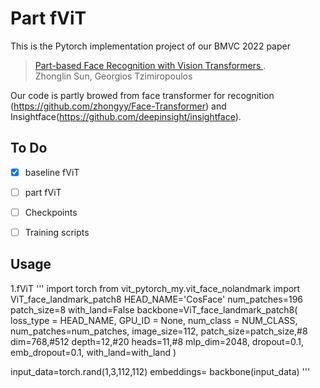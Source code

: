 # Part fViT

This is the Pytorch implementation project of our BMVC 2022 paper

>[Part-based Face Recognition with Vision Transformers ](https://bmvc2022.mpi-inf.mpg.de/0611.pdf). 
><br>Zhonglin Sun, Georgios Tzimiropoulos<br>



Our code is partly browed from face transformer for recognition (https://github.com/zhongyy/Face-Transformer) and Insightface(https://github.com/deepinsight/insightface).

## To Do
- [x] baseline fViT
- [ ] part fViT
- [ ] Checkpoints
- [ ] Training scripts


## Usage
1.fViT
'''
import torch
from vit_pytorch_my.vit_face_nolandmark import ViT_face_landmark_patch8
HEAD_NAME='CosFace'
num_patches=196
patch_size=8
with_land=False
backbone=ViT_face_landmark_patch8(
                        loss_type = HEAD_NAME,
                        GPU_ID = None,
                        num_class = NUM_CLASS,
                        num_patches=num_patches,
                        image_size=112,
                        patch_size=patch_size,#8
                        dim=768,#512
                         depth=12,#20
                         heads=11,#8
                         mlp_dim=2048,
                         dropout=0.1,
                         emb_dropout=0.1,
                        with_land=with_land
                    )

input_data=torch.rand(1,3,112,112)
embeddings= backbone(input_data)
'''





